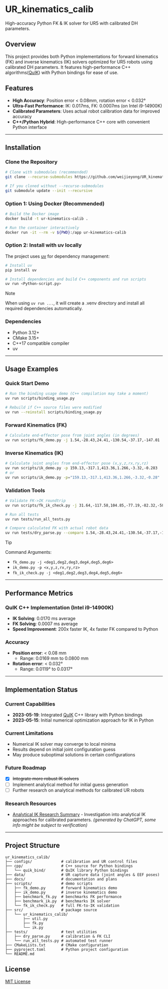 # UR_kinematics_calib

High-accuracy Python FK & IK solver for UR5 with calibrated DH parameters.

## Overview

This project provides both Python implementations for forward kinematics (FK) and inverse kinematics (IK) solvers optimized for UR5 robots using calibrated DH parameters. It features high-performance C++ algorithms([QuIK](https://github.com/weijieyong/quik)) with Python bindings for ease of use.

## Features

- **High Accuracy**: Position error < 0.08mm, rotation error < 0.032°
- **Ultra-Fast Performance**: IK: 0.017ms, FK: 0.0007ms (on Intel i9-14900K)
- **Calibrated Parameters**: Uses actual robot calibration data for improved accuracy
- **C++/Python Hybrid**: High-performance C++ core with convenient Python interface

---

## Installation

### Clone the Repository

```bash
# Clone with submodules (recommended)
git clone --recurse-submodules https://github.com/weijieyong/UR_kinematics_calib.git

# If you cloned without --recurse-submodules
git submodule update --init --recursive
```

### Option 1: Using Docker (Recommended)

```bash
# Build the Docker image
docker build -t ur-kinematics-calib .

# Run the container interactively
docker run -it --rm -v ${PWD}:/app ur-kinematics-calib
```

### Option 2: Install with uv locally

The project uses [uv](https://github.com/astral-sh/uv) for dependency management:

```bash
# Install uv
pip install uv

# Install dependencies and build C++ components and run scripts
uv run <Python-script.py> 
```

> [!NOTE]  
> When using `uv run ...`, it will create a .venv directory and install all required dependencies automatically.

### Dependencies

- Python 3.12+
- CMake 3.15+
- C++17 compatible compiler
- uv

---

## Usage Examples

### Quick Start Demo

```bash
# Run the binding usage demo (C++ compilation may take a moment)
uv run scripts/binding_usage.py

# Rebuild if C++ source files were modified
uv run --reinstall scripts/binding_usage.py
```

### Forward Kinematics (FK)

```bash
# Calculate end-effector pose from joint angles (in degrees)
uv run scripts/fk_demo.py -j 1.54,-28.43,24.41,-130.54,-37.17,-147.01
```

### Inverse Kinematics (IK)

```bash
# Calculate joint angles from end-effector pose (x,y,z,rx,ry,rz)
uv run scripts/ik_demo.py -p 159.13,-317.1,413.36,1.266,-3.32,-0.283
# or
uv run scripts/ik_demo.py -p="159.13,-317.1,413.36,1.266,-3.32,-0.28"
```

### Validation Tools

```bash
# Validate FK->IK roundtrip
uv run scripts/fk_ik_check.py -j 31.64,-117.58,104.85,-77.19,-82.32,-58.4

# Run all tests
uv run tests/run_all_tests.py

# Compare calculated FK with actual robot data
uv run tests/dry_parse.py --compare 1.54,-28.43,24.41,-130.54,-37.17,-147.01,-872.69,-236.61,417.99,1.344,-1.557,0.494
```

> [!TIP]  
> Command Arguments:   
> - `fk_demo.py -j <deg1,deg2,deg3,deg4,deg5,deg6>`  
> - `ik_demo.py -p <x,y,z,rx,ry,rz>`  
> - `fk_ik_check.py -j <deg1,deg2,deg3,deg4,deg5,deg6>`

---

## Performance Metrics

### QuIK C++ Implementation (Intel i9-14900K)
- **IK Solving**: 0.0170 ms average
- **FK Solving**: 0.0007 ms average
- **Speed Improvement**: 200x faster IK, 4x faster FK compared to Python

### Accuracy

- **Position error**: < 0.08 mm
  - Range: 0.0169 mm to 0.0800 mm
- **Rotation error**: < 0.032°
  - Range: 0.0119° to 0.0317°

---

## Implementation Status

### Current Capabilities
- **2023-05-19**: Integrated [QuIK](https://github.com/weijieyong/quik) C++ library with Python bindings
- **2023-05-15**: Initial numerical optimization approach for IK in Python

### Current Limitations
- Numerical IK solver may converge to local minima
- Results depend on initial joint configuration guess
- May produce suboptimal solutions in certain configurations

### Future Roadmap
- [x] ~~Integrate more robust IK solvers~~
- [ ] Implement analytical method for initial guess generation
- [ ] Further research on analytical methods for calibrated UR robots

### Research Resources
- [Analytical IK Research Summary](docs/Summary-Deep-Research.pdf) - Investigation into analytical IK approaches for calibrated parameters. *(generated by ChatGPT, some info might be subject to verification)*

---

## Project Structure

```
ur_kinematics_calib/
├── configs/             # calibration and UR control files
├── cpp/                 # C++ source for Python bindings
│   └── quik_bind/       # QuIK library Python bindings
├── data/                # UR capture data (joint angles & EEF poses)
├── docs/                # documentation and plans
├── scripts/             # demo scripts
│   ├── fk_demo.py       # forward kinematics demo
│   ├── ik_demo.py       # inverse kinematics demo
│   ├── benchmark_fk.py  # benchmarks FK performance
│   ├── benchmark_ik.py  # benchmarks IK solver
│   └── fk_ik_check.py   # full FK-to-IK validation
├── src/                 # package source
│   └── ur_kinematics_calib/
│       ├── util.py
│       ├── fk.py
│       └── ik.py
├── tests/               # test utilities
│   ├── dry_parse.py     # calibration & FK CLI
│   └── run_all_tests.py # automated test runner
├── CMakeLists.txt       # CMake configuration
├── pyproject.toml       # Python project configuration
└── README.md
```

## License

[MIT License](LICENSE)

